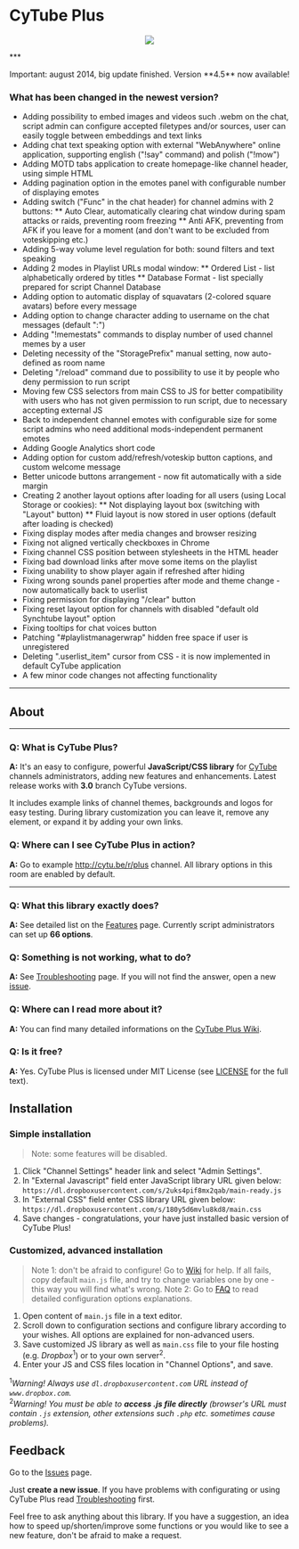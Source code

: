 # CyTube Plus
<p align="center"><img src="https://dl.dropboxusercontent.com/s/7mrz85gl29eiiks/logo.png"/></p>
***
<p align="center">Important: august 2014, big update finished. Version **4.5** now available!</p>

### What has been changed in the newest version?

* Adding possibility to embed images and videos such .webm on the chat, script admin can configure accepted filetypes and/or sources, user can easily toggle between embeddings and text links
* Adding chat text speaking option with external "WebAnywhere" online application, supporting english ("!say" command) and polish ("!mow")
* Adding MOTD tabs application to create homepage-like channel header, using simple HTML
* Adding pagination option in the emotes panel with configurable number of displaying emotes
* Adding switch ("Func" in the chat header) for channel admins with 2 buttons:
** Auto Clear, automatically clearing chat window during spam attacks or raids, preventing room freezing
** Anti AFK, preventing from AFK if you leave for a moment (and don't want to be excluded from voteskipping etc.)
* Adding 5-way volume level regulation for both: sound filters and text speaking
* Adding 2 modes in Playlist URLs modal window:
** Ordered List - list alphabetically ordered by titles
** Database Format - list specially prepared for script Channel Database
* Adding option to automatic display of squavatars (2-colored square avatars) before every message
* Adding option to change character adding to username on the chat messages (default ":")
* Adding "!memestats" commands to display number of used channel memes by a user
* Deleting necessity of the "StoragePrefix" manual setting, now auto-defined as room name
* Deleting "/reload" command due to possibility to use it by people who deny permission to run script
* Moving few CSS selectors from main CSS to JS for better compatibility with users who has not given permission to run script, due to necessary accepting external JS
* Back to independent channel emotes with configurable size for some script admins who need additional mods-independent permanent emotes
* Adding Google Analytics short code
* Adding option for custom add/refresh/voteskip button captions, and custom welcome message
* Better unicode buttons arrangement - now fit automatically with a side margin
* Creating 2 another layout options after loading for all users (using Local Storage or cookies):
** Not displaying layout box (switching with "Layout" button)
** Fluid layout is now stored in user options (default after loading is checked)
* Fixing display modes after media changes and browser resizing
* Fixing not aligned vertically checkboxes in Chrome
* Fixing channel CSS position between stylesheets in the HTML header
* Fixing bad download links after move some items on the playlist
* Fixing unability to show player again if refreshed after hiding
* Fixing wrong sounds panel properties after mode and theme change - now automatically back to userlist
* Fixing permission for displaying "/clear" button
* Fixing reset layout option for channels with disabled "default old Synchtube layout" option
* Fixing tooltips for chat voices button
* Patching "#playlistmanagerwrap" hidden free space if user is unregistered
* Deleting ".userlist_item" cursor from CSS - it is now implemented in default CyTube application
* A few minor code changes not affecting functionality

***
## About

***

### Q: What is CyTube Plus?

**A:** It's an easy to configure, powerful <b>JavaScript/CSS library</b> for [CyTube](https://github.com/calzoneman/sync) channels administrators, adding new features and enhancements. Latest release works with **3.0** branch CyTube versions.

It includes example links of channel themes, backgrounds and logos for easy testing. During library customization you can leave it, remove any element, or expand it by adding your own links.

### Q: Where can I see CyTube Plus in action?

**A:** Go to example http://cytu.be/r/plus channel. All library options in this room are enabled by default.

***

### Q: What this library exactly does?

**A:** See detailed list on the [Features](https://github.com/zimny-lech/CyTube-Plus/wiki/Features) page. Currently script administrators can set up **66 options**.

### Q: Something is not working, what to do?

**A:** See [Troubleshooting](https://github.com/zimny-lech/CyTube-Plus/wiki/Troubleshooting) page. If you will not find the answer, open a new [issue](https://github.com/zimny-lech/CyTube-Plus/issues).

### Q: Where can I read more about it?

**A:** You can find many detailed informations on the [CyTube Plus Wiki](https://github.com/zimny-lech/CyTube-Plus/wiki).

### Q: Is it free?

**A:** Yes. CyTube Plus is licensed under MIT License (see [LICENSE](https://github.com/zimny-lech/CyTube-Plus/blob/master/LICENSE) for the full text).

## Installation

### Simple installation

> Note: some features will be disabled.

1. Click "Channel Settings" header link and select "Admin Settings".
2. In "External Javascript" field enter JavaScript library URL given below:
   `https://dl.dropboxusercontent.com/s/2uks4pif8mx2qab/main-ready.js`
3. In "External CSS" field enter CSS library URL given below:
   `https://dl.dropboxusercontent.com/s/180y5d6mvlu8kd8/main.css`
4. Save changes - congratulations, your have just installed basic version of CyTube Plus!

### Customized, advanced installation

> Note 1: don't be afraid to configure! Go to [Wiki](https://github.com/zimny-lech/CyTube-Plus/wiki) for help. If all fails, copy default `main.js` file, and try to change variables one by one - this way you will find what's wrong.
> Note 2: Go to [FAQ](https://github.com/zimny-lech/CyTube-Plus/wiki/FAQ) to read detailed configuration options explanations.

1. Open content of `main.js` file in a text editor.
2. Scroll down to configuration sections and configure library according to your wishes. All options are explained for non-advanced users.
3. Save customized JS library as well as `main.css` file to your file hosting (e.g. <i>Dropbox</i><sup>1</sup>) or to your own server<sup>2</sup>.
4. Enter your JS and CSS files location in "Channel Options", and save.

<sup>1</sup><i>Warning! Always use `dl.dropboxusercontent.com` URL instead of `www.dropbox.com`.</i><br/><sup>2</sup><i>Warning! You must be able to **access .js file directly** (browser's URL must contain `.js` extension, other extensions such `.php` etc. sometimes cause problems).</i>

## Feedback

Go to the [Issues](https://github.com/zimny-lech/CyTube-Plus/issues) page.

Just **create a new issue**. If you have problems with configurating or using CyTube Plus read [Troubleshooting](https://github.com/zimny-lech/CyTube-Plus/wiki/Troubleshooting) first.

Feel free to ask anything about this library. If you have a suggestion, an idea how to speed up/shorten/improve some functions or you would like to see a new feature, don't be afraid to make a request.
